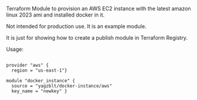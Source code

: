 Terraform Module to provision an AWS EC2 instance with the latest amazon linux 2023 ami and installed docker in it.

Not intended for production use. It is an example module.

It is just for showing how to create a publish module in Terraform Registry.

Usage:

```hcl

provider "aws" {
  region = "us-east-1"}

module "docker_instance" {
  source = "yagzblt/docker-instance/aws"
  key_name = "newkey" }
```

